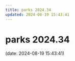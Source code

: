 ```yaml
---
title: parks 2024.34
updated: 2024-08-19 15:43:41
---
```


# parks 2024.34

(date: 2024-08-19 15:43:41)

